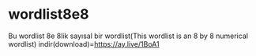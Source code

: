 # wordlist8e8
Bu wordlist 8e 8lik sayısal bir wordlist(This wordlist is an 8 by 8 numerical wordlist) indir(download)=https://ay.live/1BoA1
